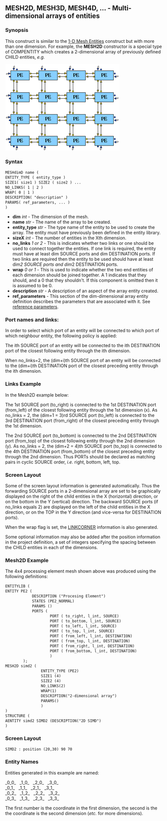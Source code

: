 ## MESH2D, MESH3D, MESH4D, ... - Multi-dimensional arrays of entities

### Synopsis

This construct is similar to the [1-D Mesh Entities](<mesh1.md>) construct but with more than one dimension. For example, the **MESH2D** constructor is a special type of COMPENTITY which creates a 2-dimensional array of previously defined CHILD entities, *e.g.*

![4-PE mesh](images/mesh2-o.gif)

### Syntax
```
MESHdimD name (
ENTITY_TYPE ( entity_type )
SIZE1( size1 ) SIZE2 ( size2 ) ... 
NO_LINKS( 1 | 2 )
WRAP( 0 | 1 )
DESCRIPTION( "description" )
PARAMS( ref_parameters, ... )
)
```

- **dim** *int* - The dimension of the mesh.
- **name** *str* - The name of the array to be created.
- **entity_type** *str* - The type name of the entity to be used to create the array.  The entity must have previously been defined in the entity library.  
- **sizeX** *int* - The number of entities in the Xth dimension.
- **no_links** *1 or 2* - This is indicates whether two links or one should be used to connect together the entities. If one link is required, the entity must have at least dim SOURCE ports and dim DESTINATION ports. If two links are required then the entity to be used should have at least dim*2 SOURCE ports and dim*2 DESTINATION ports.  
- **wrap** *0 or 1* - This is used to indicate whether the two end entities of each dimension should be joined together. A 1 indicates that they should, and a 0 that they shouldn't. If this component is omitted then it is assumed to be 0.
- **description** *str* - A description of an aspect of the array entity created.
- **ref_parameters** - This section of the dim-dimensional array entity definition describes the parameters that are associated with it.  See [reference parameters](<parameters.md>).

### Port names and links:

In order to select which port of an entity will be connected to which port of which neighbour entity, the following policy is applied:

The ith SOURCE port of an entity will be connected to the ith DESTINATION port of the closest following entity through the ith dimension.

When no\_links=2, the (dim+i)th SOURCE port of an entity will be connected to the (dim+i)th DESTINATION port of the closest preceding entity through the ith dimension.

### Links Example
 
In the Mesh2D example below:  

The 1st SOURCE port (to\_right) is connected to the 1st DESTINATION port (from\_left) of the closest following entity through the 1st dimension (x). As no_links = 2, the (dim+1 = 3)rd SOURCE port (to\_left) is connected to the 3rd DESTINATION port (from\_right) of the closest preceding entity through the 1st dimension.  

The 2nd SOURCE port (to\_bottom) is connected to the 2nd DESTINATION port (from\_top) of the closest following entity through the 2nd dimension (y). As no\_links = 2, the (dim+2 = 4)th SOURCE port (to\_top) is connected to the 4th DESTINATION port (from\_bottom) of the closest preceding entity through the 2nd dimension. Thus PORTs should be declared as matching pairs in cyclic SOURCE order, *i.e.* right, bottom, left, top.

### Screen Layout

Some of the screen layout information is generated automatically. Thus the forwarding SOURCE ports in a 2-dimensional array are set to be graphically displayed on the right of the child entities in the X (horizontal) direction, or on the bottom in the Y (vertical) direction.  The backward SOURCE ports (if no\_links equals 2) are displayed on the left of the child entities in the X direction, or on the TOP in the Y direction (and vice-versa for DESTINATION ports).

When the wrap flag is set, the [LINKCORNER](<corners.md>) information is also generated.

Some optional information may also be added after the position information in the project definition, a set of integers specifying the spacing between the CHILD entities in each of the dimensions.

### Mesh2D Example

The 4x4 processing element mesh shown above was produced using the following definitions:

```
ENTITYLIB (
ENTITY PE2 ( 
			DESCRIPTION ("Procesing Element")
			STATES (PE2_NORMAL)
			PARAMS ()
 			PORTS (
					PORT ( to_right, l_int, SOURCE)
					PORT ( to_bottom, l_int, SOURCE)
					PORT ( to_left, l_int, SOURCE)
					PORT ( to_top, l_int, SOURCE)
					PORT ( from_left, l_int, DESTINATION)
					PORT ( from_top, l_int, DESTINATION)
					PORT ( from_right, l_int, DESTINATION)
					PORT ( from_bottom, l_int, DESTINATION)
					)
		);
MESH2D simd2 ( 
				ENTITY_TYPE (PE2)
				SIZE1 (4)
				SIZE2 (4)
				NO_LINKS(2)
				WRAP(1)
				DESCRIPTION("2-dimensional array")
				PARAMS()
				)
)
STRUCTURE (
AENTITY simd2 SIMD2 (DESCRIPTION("2D SIMD")
)
```

### Screen Layout

```
SIMD2 : position (20,30) 90 70
```

### Entity Names

Entities generated in this example are named:<p>

\_0\_0_ &nbsp; \_1\_0\_ &nbsp; \_2\_0\_ &nbsp; \_3\_0\_  
\_0\_1\_ &nbsp; \_1\_1\_ &nbsp; \_2\_1\_ &nbsp; \_3\_1\_  
\_0\_2\_ &nbsp; \_1\_2\_ &nbsp; \_2\_2\_ &nbsp; \_3\_2\_  
\_0\_3\_ &nbsp; \_1\_3\_ &nbsp; \_2\_3\_ &nbsp; \_3\_3\_

The first number is the coordinate in the first dimension, the second is the the coordinate is the second dimension (*etc.* for more dimensions).
